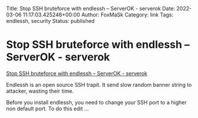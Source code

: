 Title: Stop SSH bruteforce with endlessh – ServerOK - serverok
Date: 2022-03-06 11:17:03.425246+00:00
Author: FoxMaSk 
Category: link
Tags: endlessh, security
Status: published


# Stop SSH bruteforce with endlessh – ServerOK - serverok

[Stop SSH bruteforce with endlessh – ServerOK - serverok](https://serverok.in/stop-ssh-bruteforce-with-endlessh)



Endlessh is an open source SSH trapit. It send slow random banner string
to attacker, wasting their time.

Before you install endlessh, you need to change your SSH port to a
higher non default port. To do this edit
...

